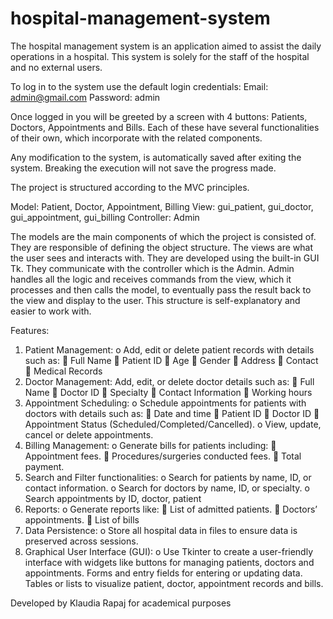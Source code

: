 # hospital-management-system

The hospital management system is an application aimed to assist the daily operations in a hospital. This system is solely for the staff of the hospital and no external users.

To log in to the system use the default login credentials:
Email: admin@gmail.com
Password: admin

Once logged in you will be greeted by a screen with 4 buttons: Patients, Doctors, Appointments and Bills. Each of these have several functionalities of their own, which incorporate with the related components.

Any modification to the system, is automatically saved after exiting the system. Breaking the execution will not save the progress made.

The project is structured according to the MVC principles.

Model: Patient, Doctor, Appointment, Billing
View: gui_patient, gui_doctor, gui_appointment, gui_billing
Controller: Admin

The models are the main components of which the project is consisted of. They are responsible of defining the object structure. The views are what the user sees and interacts with. They are developed using the built-in GUI Tk. They communicate with the controller which is the Admin. Admin handles all the logic and receives commands from the view, which it processes and then calls the model, to eventually pass the result back to the view and display to the user. This structure is self-explanatory and easier to work with.

Features:
1.	Patient Management:
o	Add, edit or delete patient records with details such as:
 Full Name
	Patient ID
	Age
	Gender
	Address
	Contact
	Medical Records
3.	Doctor Management:
Add, edit, or delete doctor details such as:
	Full Name
	Doctor ID
	Specialty
	Contact Information
	Working hours
5.	Appointment Scheduling:
o	Schedule appointments for patients with doctors with details such as:
	Date and time
	Patient ID
	Doctor ID
	Appointment Status (Scheduled/Completed/Cancelled).
o	View, update, cancel or delete appointments.
7.	Billing Management:
o	Generate bills for patients including:
	Appointment fees.
	Procedures/surgeries conducted fees.
	Total payment.
9.	Search and Filter functionalities:
o	Search for patients by name, ID, or contact information.
o	Search for doctors by name, ID, or specialty.
o	Search appointments by ID, doctor, patient
12.	Reports:
o	Generate reports like:
	List of admitted patients.
	Doctors’ appointments.
	List of bills
13.	Data Persistence:
o	Store all hospital data in files to ensure data is preserved across sessions.
14.	Graphical User Interface (GUI):
o	Use Tkinter to create a user-friendly interface with widgets like buttons for managing patients, doctors and appointments. Forms and entry fields for entering or updating data. Tables or lists to visualize patient, doctor, appointment records and bills.

Developed by Klaudia Rapaj for academical purposes
